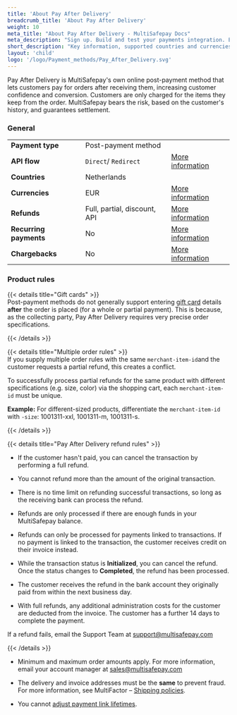 ```yaml
---
title: 'About Pay After Delivery'
breadcrumb_title: 'About Pay After Delivery'
weight: 10
meta_title: "About Pay After Delivery - MultiSafepay Docs"
meta_description: "Sign up. Build and test your payments integration. Explore our products and services. Use our API Reference, SDKs, and wrappers. Get support."
short_description: "Key information, supported countries and currencies, product rules"
layout: 'child'
logo: '/logo/Payment_methods/Pay_After_Delivery.svg'
---
```


Pay After Delivery is MultiSafepay's own online post-payment method that lets customers pay for orders after receiving them, increasing customer confidence and conversion. Customers are only charged for the items they keep from the order. MultiSafepay bears the risk, based on the customer's history, and guarantees settlement.

### General

|   |   |   |
|---|---|---| 
| **Payment type** | Post-payment method   |  | 
| **API flow** | `Direct`/ `Redirect` | [More information](/developer/api/difference-between-direct-and-redirect) | 
| **Countries** | Netherlands |  | 
| **Currencies** | EUR | [More information](/faq/general/supported-currencies) |
| **Refunds** | Full, partial, discount, API | [More information](/payments/refunds-and-chargebacks/refunds/) |
| **Recurring payments** | No | [More information](/payments/about/recurring-payments/) |
| **Chargebacks** | No | [More information](/faq/chargebacks) |

### Product rules

{{< details title="Gift cards" >}}
&nbsp;  
Post-payment methods do not generally support entering [gift card](/payments/methods/prepaid-cards/gift-cards) details **after** the order is placed (for a whole or partial payment). This is because, as the collecting party, Pay After Delivery requires very precise order specifications. 

{{< /details >}}

{{< details title="Multiple order rules" >}}
&nbsp;  
If you supply multiple order rules with the same `merchant-item-id`and the customer requests a partial refund, this creates a conflict. 

To successfully process partial refunds for the same product with different specifications (e.g. size, color) via the shopping cart, each `merchant-item-id` must be unique.

**Example:** For different-sized products, differentiate the `merchant-item-id` with `-size`: 1001311-xxl, 1001311-m, 1001311-s.

{{< /details >}}

{{< details title="Pay After Delivery refund rules" >}}

- If the customer hasn't paid, you can cancel the transaction by performing a full refund.

- You cannot refund more than the amount of the original transaction.

- There is no time limit on refunding successful transactions, so long as the receiving bank can process the refund.

- Refunds are only processed if there are enough funds in your MultiSafepay balance.

- Refunds can only be processed for payments linked to transactions. If no payment is linked to the transaction, the customer receives credit on their invoice instead.

- While the transaction status is **Initialized**, you can cancel the refund. Once the status changes to **Completed**, the refund has been processed. 

- The customer receives the refund in the bank account they originally paid from within the next business day.

- With full refunds, any additional administration costs for the customer are deducted from the invoice. The customer has a further 14 days to complete the payment. 

If a refund fails, email the Support Team at <support@multisafepay.com> 

{{< /details >}}

- Minimum and maximum order amounts apply. For more information, email your account manager at <sales@multisafepay.com>

- The delivery and invoice addresses must be the **same** to prevent fraud. For&nbsp;more information, see MultiFactor – [Shipping policies](https://www.multifactor.nl/voorwaarden/shipping-policies).

- You cannot [adjust payment link lifetimes](/developer/api/adjusting-payment-link-lifetimes).
